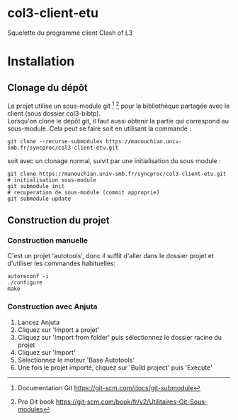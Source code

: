 # col3-client-etu

Squelette du programme client Clash of L3

# Installation


## Clonage du dépôt

Le projet utilise un sous-module git [^1] [^2] pour la bibliothèque partagée avec le client (sous dossier col3-bibtp).  
Lorsqu'on clone le dépôt git, il faut aussi obtenir la partie qui correspond au sous-module. Cela peut se faire 
soit en utilisant la commande : 
```
git clone --recurse-submodules https://manouchian.univ-smb.fr/syncproc/col3-client-etu.git
```  
soit avec un clonage normal, suivit par une initialisation du sous module :
```
git clone https://manouchian.univ-smb.fr/syncproc/col3-client-etu.git
# initialisation sous-module
git submodule init
# recuperation de sous-module (commit approprie)
git submodule update
```


[^2]: Pro Git book https://git-scm.com/book/fr/v2/Utilitaires-Git-Sous-modules
[^1]: Documentation Git https://git-scm.com/docs/git-submodule



## Construction du projet


### Construction manuelle
C'est un projet 'autotools', donc il suffit d'aller dans le dossier projet et d'utiliser les commandes habituelles:
```
autoreconf -i
./configure
make
```
### Construction avec Anjuta

1. Lancez Anjuta
1. Cliquez sur 'Import a projet'
1. Cliquez sur 'Import from folder' puis sélectionnez le dossier racine du projet
1. Cliquez sur 'Import'
1. Sélectionnez le moteur 'Base Autotools'
1. Une fois le projet importé, cliquez sur 'Build project' puis 'Execute'

